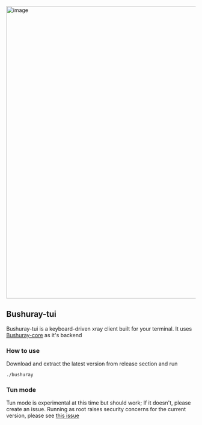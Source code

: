 <img width="1297" height="778" alt="image" src="https://github.com/user-attachments/assets/721fcb9b-08f0-475b-a164-48ed681710fa" />

## Bushuray-tui
Bushuray-tui is a keyboard-driven xray client built for your terminal. It uses [Bushuray-core](https://github.com/Keivan-sf/Bushuray-core) as it's backend
### How to use
Download and extract the latest version from release section and run
```
./bushuray
```
### Tun mode
Tun mode is experimental at this time but should work; If it doesn't, please create an issue. Running as root raises security concerns for the current version, please see [this issue](https://github.com/Keivan-sf/Bushuray-core/issues/10)
